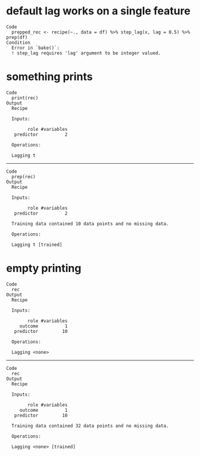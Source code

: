# default lag works on a single feature

    Code
      prepped_rec <- recipe(~., data = df) %>% step_lag(x, lag = 0.5) %>% prep(df)
    Condition
      Error in `bake()`:
      ! step_lag requires 'lag' argument to be integer valued.

# something prints

    Code
      print(rec)
    Output
      Recipe
      
      Inputs:
      
            role #variables
       predictor          2
      
      Operations:
      
      Lagging t

---

    Code
      prep(rec)
    Output
      Recipe
      
      Inputs:
      
            role #variables
       predictor          2
      
      Training data contained 10 data points and no missing data.
      
      Operations:
      
      Lagging t [trained]

# empty printing

    Code
      rec
    Output
      Recipe
      
      Inputs:
      
            role #variables
         outcome          1
       predictor         10
      
      Operations:
      
      Lagging <none>

---

    Code
      rec
    Output
      Recipe
      
      Inputs:
      
            role #variables
         outcome          1
       predictor         10
      
      Training data contained 32 data points and no missing data.
      
      Operations:
      
      Lagging <none> [trained]

